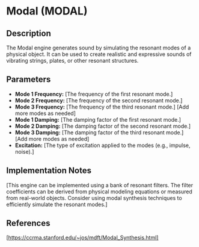 # Modal (MODAL)

## Description

The Modal engine generates sound by simulating the resonant modes of a physical object. It can be used to create realistic and expressive sounds of vibrating strings, plates, or other resonant structures.

## Parameters

*   **Mode 1 Frequency:** [The frequency of the first resonant mode.]
*   **Mode 2 Frequency:** [The frequency of the second resonant mode.]
*   **Mode 3 Frequency:** [The frequency of the third resonant mode.]
    [Add more modes as needed]
*   **Mode 1 Damping:** [The damping factor of the first resonant mode.]
*   **Mode 2 Damping:** [The damping factor of the second resonant mode.]
*   **Mode 3 Damping:** [The damping factor of the third resonant mode.]
    [Add more modes as needed]
*   **Excitation:** [The type of excitation applied to the modes (e.g., impulse, noise).]

## Implementation Notes

[This engine can be implemented using a bank of resonant filters. The filter coefficients can be derived from physical modeling equations or measured from real-world objects. Consider using modal synthesis techniques to efficiently simulate the resonant modes.]

## References

[https://ccrma.stanford.edu/~jos/mdft/Modal_Synthesis.html]
